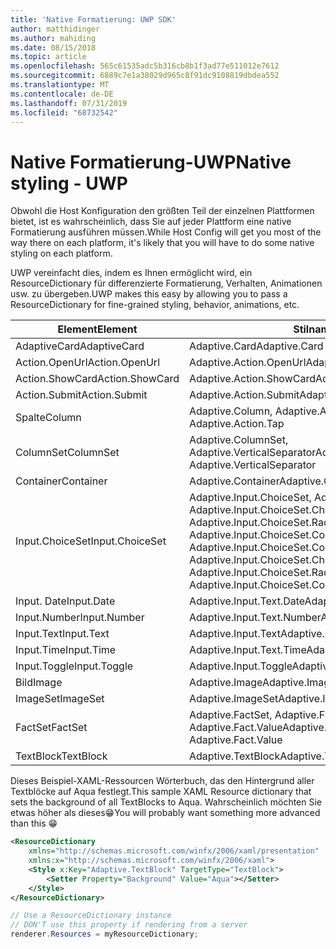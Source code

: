 ```yaml
---
title: 'Native Formatierung: UWP SDK'
author: matthidinger
ms.author: mahiding
ms.date: 08/15/2018
ms.topic: article
ms.openlocfilehash: 565c61535adc5b316cb8b1f3ad77e511012e7612
ms.sourcegitcommit: 6889c7e1a38029d965c8f91dc9108819dbdea552
ms.translationtype: MT
ms.contentlocale: de-DE
ms.lasthandoff: 07/31/2019
ms.locfileid: "68732542"
---
```

# <a name="native-styling---uwp"></a><span data-ttu-id="b8017-102">Native Formatierung-UWP</span><span class="sxs-lookup"><span data-stu-id="b8017-102">Native styling - UWP</span></span>

<span data-ttu-id="b8017-103">Obwohl die Host Konfiguration den größten Teil der einzelnen Plattformen bietet, ist es wahrscheinlich, dass Sie auf jeder Plattform eine native Formatierung ausführen müssen.</span><span class="sxs-lookup"><span data-stu-id="b8017-103">While Host Config will get you most of the way there on each platform, it's likely that you will have to do some native styling on each platform.</span></span> 

<span data-ttu-id="b8017-104">UWP vereinfacht dies, indem es Ihnen ermöglicht wird, ein ResourceDictionary für differenzierte Formatierung, Verhalten, Animationen usw. zu übergeben.</span><span class="sxs-lookup"><span data-stu-id="b8017-104">UWP makes this easy by allowing you to pass a ResourceDictionary for fine-grained styling, behavior, animations, etc.</span></span>

| <span data-ttu-id="b8017-105">Element</span><span class="sxs-lookup"><span data-stu-id="b8017-105">Element</span></span> | <span data-ttu-id="b8017-106">Stilnamen</span><span class="sxs-lookup"><span data-stu-id="b8017-106">Style names</span></span> |
|---|---|
| <span data-ttu-id="b8017-107">AdaptiveCard</span><span class="sxs-lookup"><span data-stu-id="b8017-107">AdaptiveCard</span></span> | <span data-ttu-id="b8017-108">Adaptive.Card</span><span class="sxs-lookup"><span data-stu-id="b8017-108">Adaptive.Card</span></span>| 
| <span data-ttu-id="b8017-109">Action.OpenUrl</span><span class="sxs-lookup"><span data-stu-id="b8017-109">Action.OpenUrl</span></span>  | <span data-ttu-id="b8017-110">Adaptive.Action.OpenUrl</span><span class="sxs-lookup"><span data-stu-id="b8017-110">Adaptive.Action.OpenUrl</span></span>  |
| <span data-ttu-id="b8017-111">Action.ShowCard</span><span class="sxs-lookup"><span data-stu-id="b8017-111">Action.ShowCard</span></span> | <span data-ttu-id="b8017-112">Adaptive.Action.ShowCard</span><span class="sxs-lookup"><span data-stu-id="b8017-112">Adaptive.Action.ShowCard</span></span> |
| <span data-ttu-id="b8017-113">Action.Submit</span><span class="sxs-lookup"><span data-stu-id="b8017-113">Action.Submit</span></span>  | <span data-ttu-id="b8017-114">Adaptive.Action.Submit</span><span class="sxs-lookup"><span data-stu-id="b8017-114">Adaptive.Action.Submit</span></span>  |
| <span data-ttu-id="b8017-115">Spalte</span><span class="sxs-lookup"><span data-stu-id="b8017-115">Column</span></span> | <span data-ttu-id="b8017-116">Adaptive.Column, Adaptive.Action.Tap</span><span class="sxs-lookup"><span data-stu-id="b8017-116">Adaptive.Column, Adaptive.Action.Tap</span></span> |
| <span data-ttu-id="b8017-117">ColumnSet</span><span class="sxs-lookup"><span data-stu-id="b8017-117">ColumnSet</span></span> | <span data-ttu-id="b8017-118">Adaptive.ColumnSet, Adaptive.VerticalSeparator</span><span class="sxs-lookup"><span data-stu-id="b8017-118">Adaptive.ColumnSet, Adaptive.VerticalSeparator</span></span> |
| <span data-ttu-id="b8017-119">Container</span><span class="sxs-lookup"><span data-stu-id="b8017-119">Container</span></span> | <span data-ttu-id="b8017-120">Adaptive.Container</span><span class="sxs-lookup"><span data-stu-id="b8017-120">Adaptive.Container</span></span>|
| <span data-ttu-id="b8017-121">Input.ChoiceSet</span><span class="sxs-lookup"><span data-stu-id="b8017-121">Input.ChoiceSet</span></span> | <span data-ttu-id="b8017-122">Adaptive.Input.ChoiceSet,  Adaptive.Input.ChoiceSet.ComboBox, Adaptive.Input.ChoiceSet.CheckBox,  Adaptive.Input.ChoiceSet.Radio,  Adaptive.Input.ChoiceSet.ComboBoxItem</span><span class="sxs-lookup"><span data-stu-id="b8017-122">Adaptive.Input.ChoiceSet,  Adaptive.Input.ChoiceSet.ComboBox, Adaptive.Input.ChoiceSet.CheckBox,  Adaptive.Input.ChoiceSet.Radio,  Adaptive.Input.ChoiceSet.ComboBoxItem</span></span> |
| <span data-ttu-id="b8017-123">Input. Date</span><span class="sxs-lookup"><span data-stu-id="b8017-123">Input.Date</span></span> | <span data-ttu-id="b8017-124">Adaptive.Input.Text.Date</span><span class="sxs-lookup"><span data-stu-id="b8017-124">Adaptive.Input.Text.Date</span></span>
| <span data-ttu-id="b8017-125">Input.Number</span><span class="sxs-lookup"><span data-stu-id="b8017-125">Input.Number</span></span> | <span data-ttu-id="b8017-126">Adaptive.Input.Text.Number</span><span class="sxs-lookup"><span data-stu-id="b8017-126">Adaptive.Input.Text.Number</span></span> |
| <span data-ttu-id="b8017-127">Input.Text</span><span class="sxs-lookup"><span data-stu-id="b8017-127">Input.Text</span></span> | <span data-ttu-id="b8017-128">Adaptive.Input.Text</span><span class="sxs-lookup"><span data-stu-id="b8017-128">Adaptive.Input.Text</span></span> |
| <span data-ttu-id="b8017-129">Input.Time</span><span class="sxs-lookup"><span data-stu-id="b8017-129">Input.Time</span></span> | <span data-ttu-id="b8017-130">Adaptive.Input.Text.Time</span><span class="sxs-lookup"><span data-stu-id="b8017-130">Adaptive.Input.Text.Time</span></span> |
| <span data-ttu-id="b8017-131">Input.Toggle</span><span class="sxs-lookup"><span data-stu-id="b8017-131">Input.Toggle</span></span>| <span data-ttu-id="b8017-132">Adaptive.Input.Toggle</span><span class="sxs-lookup"><span data-stu-id="b8017-132">Adaptive.Input.Toggle</span></span>|
| <span data-ttu-id="b8017-133">Bild</span><span class="sxs-lookup"><span data-stu-id="b8017-133">Image</span></span>  | <span data-ttu-id="b8017-134">Adaptive.Image</span><span class="sxs-lookup"><span data-stu-id="b8017-134">Adaptive.Image</span></span> |
| <span data-ttu-id="b8017-135">ImageSet</span><span class="sxs-lookup"><span data-stu-id="b8017-135">ImageSet</span></span>  | <span data-ttu-id="b8017-136">Adaptive.ImageSet</span><span class="sxs-lookup"><span data-stu-id="b8017-136">Adaptive.ImageSet</span></span> |
| <span data-ttu-id="b8017-137">FactSet</span><span class="sxs-lookup"><span data-stu-id="b8017-137">FactSet</span></span> | <span data-ttu-id="b8017-138">Adaptive.FactSet, Adaptive.Fact.Title, Adaptive.Fact.Value</span><span class="sxs-lookup"><span data-stu-id="b8017-138">Adaptive.FactSet, Adaptive.Fact.Title, Adaptive.Fact.Value</span></span> |
| <span data-ttu-id="b8017-139">TextBlock</span><span class="sxs-lookup"><span data-stu-id="b8017-139">TextBlock</span></span>  | <span data-ttu-id="b8017-140">Adaptive.TextBlock</span><span class="sxs-lookup"><span data-stu-id="b8017-140">Adaptive.TextBlock</span></span> |

<span data-ttu-id="b8017-141">Dieses Beispiel-XAML-Ressourcen Wörterbuch, das den Hintergrund aller Textblöcke auf Aqua festlegt.</span><span class="sxs-lookup"><span data-stu-id="b8017-141">This sample XAML Resource dictionary that sets the background of all TextBlocks to Aqua.</span></span> <span data-ttu-id="b8017-142">Wahrscheinlich möchten Sie etwas höher als dieses😁</span><span class="sxs-lookup"><span data-stu-id="b8017-142">You will probably want something more advanced than this 😁</span></span>

```xml
<ResourceDictionary
    xmlns="http://schemas.microsoft.com/winfx/2006/xaml/presentation" 
    xmlns:x="http://schemas.microsoft.com/winfx/2006/xaml">
    <Style x:Key="Adaptive.TextBlock" TargetType="TextBlock">
        <Setter Property="Background" Value="Aqua"></Setter>
    </Style>
</ResourceDictionary>
```
```csharp
// Use a ResourceDictionary instance
// DON'T use this property if rendering from a server
renderer.Resources = myResourceDictionary;
```
